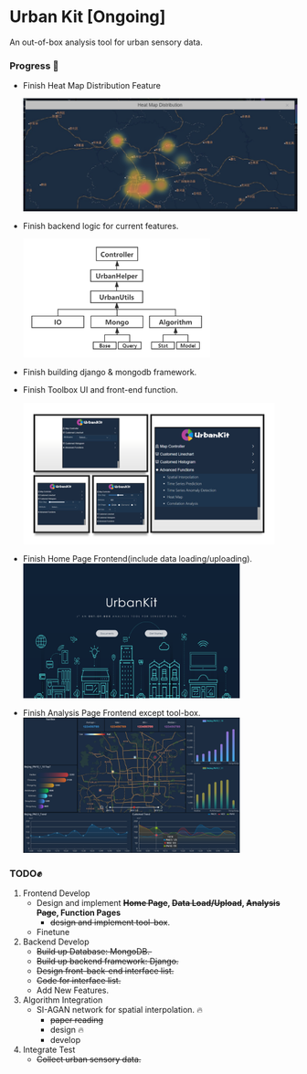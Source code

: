 # Urban Kit [Ongoing] 
An out-of-box analysis tool for urban sensory data.



### Progress :rocket:

- Finish Heat Map Distribution Feature

  <img src="figs\HeatMap.png" alt="HeatMap" style="zoom:60%;" />

- Finish backend logic for current features.

  <img src="figs\BackendLayer.png" alt="ToolBox" style="zoom:60%;" />

- Finish building django & mongodb framework.

- Finish Toolbox UI and front-end function.

  <img src="figs\ToolBox-UI.png" alt="ToolBox" style="zoom:43%;" />

- Finish Home Page Frontend(include data loading/uploading).<img src="figs\Index-UI.png" alt="Home Page" style="zoom:37%;" />

- Finish  Analysis Page Frontend except tool-box.<img src="figs\Analysis-UI.png" alt="Analysis Page" style="zoom:37%;" />

### TODO:fist_raised:

1. Frontend Develop
   - Design and implement **~~Home Page~~, ~~Data Load/Upload~~, ~~Analysis Page~~, Function Pages**
     - ~~design and implement tool-box~~. 
   - Finetune
2. Backend Develop
   - ~~Build up Database: MongoDB. ​~~
   - ~~Build up backend framework: Django.~~ 
   - ~~Design front-back-end interface list.~~ 
   - ~~Code for interface list.~~
   - Add New Features.
3. Algorithm Integration
   - SI-AGAN network for spatial interpolation. :fire:
     - ~~paper reading~~ 
     - design :fire:
     - develop
4. Integrate Test
   - <del>Collect urban sensory data.  </del>
